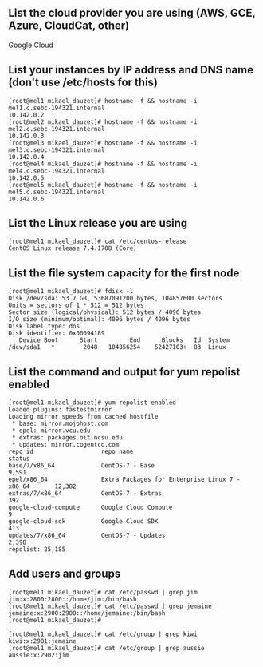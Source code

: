 ## List the cloud provider you are using (AWS, GCE, Azure, CloudCat, other)
Google Cloud

## List your instances by IP address and DNS name (don't use /etc/hosts for this)
```
[root@mel1 mikael_dauzet]# hostname -f && hostname -i
mel1.c.sebc-194321.internal
10.142.0.2
[root@mel2 mikael_dauzet]# hostname -f && hostname -i
mel2.c.sebc-194321.internal
10.142.0.3
[root@mel3 mikael_dauzet]# hostname -f && hostname -i
mel3.c.sebc-194321.internal
10.142.0.4
[root@mel4 mikael_dauzet]# hostname -f && hostname -i
mel4.c.sebc-194321.internal
10.142.0.5
[root@mel5 mikael_dauzet]# hostname -f && hostname -i
mel5.c.sebc-194321.internal
10.142.0.6
```

## List the Linux release you are using
```
[root@mel1 mikael_dauzet]# cat /etc/centos-release
CentOS Linux release 7.4.1708 (Core) 
```

## List the file system capacity for the first node
```
[root@mel1 mikael_dauzet]# fdisk -l
Disk /dev/sda: 53.7 GB, 53687091200 bytes, 104857600 sectors
Units = sectors of 1 * 512 = 512 bytes
Sector size (logical/physical): 512 bytes / 4096 bytes
I/O size (minimum/optimal): 4096 bytes / 4096 bytes
Disk label type: dos
Disk identifier: 0x00094189
   Device Boot      Start         End      Blocks   Id  System
/dev/sda1   *        2048   104856254    52427103+  83  Linux
```

## List the command and output for yum repolist enabled
```
[root@mel1 mikael_dauzet]# yum repolist enabled
Loaded plugins: fastestmirror
Loading mirror speeds from cached hostfile
 * base: mirror.mojohost.com
 * epel: mirror.vcu.edu
 * extras: packages.oit.ncsu.edu
 * updates: mirror.cogentco.com
repo id                   repo name                                            status
base/7/x86_64             CentOS-7 - Base                                       9,591
epel/x86_64               Extra Packages for Enterprise Linux 7 - x86_64       12,382
extras/7/x86_64           CentOS-7 - Extras                                       392
google-cloud-compute      Google Cloud Compute                                      9
google-cloud-sdk          Google Cloud SDK                                        413
updates/7/x86_64          CentOS-7 - Updates                                    2,398
repolist: 25,185
```

## Add users and groups
```
[root@mel1 mikael_dauzet]# cat /etc/passwd | grep jim
jim:x:2800:2800::/home/jim:/bin/bash
[root@mel1 mikael_dauzet]# cat /etc/passwd | grep jemaine
jemaine:x:2900:2900::/home/jemaine:/bin/bash
[root@mel1 mikael_dauzet]# 
```
```
[root@mel1 mikael_dauzet]# cat /etc/group | grep kiwi
kiwi:x:2901:jemaine
[root@mel1 mikael_dauzet]# cat /etc/group | grep aussie
aussie:x:2902:jim
```